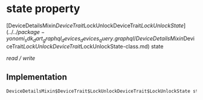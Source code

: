 


# state property






[DeviceDetailsMixin$DeviceTrait$LockUnlockDeviceTrait$LockUnlockState](../../package-yonomi_sdk_dart_graphql_devices_devices_query.graphql/DeviceDetailsMixin$DeviceTrait$LockUnlockDeviceTrait$LockUnlockState-class.md) state
  
_read / write_






## Implementation

```dart
DeviceDetailsMixin$DeviceTrait$LockUnlockDeviceTrait$LockUnlockState state;


```







